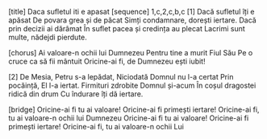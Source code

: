 [title] Daca sufletul iti e apasat
[sequence] 1,c,2,c,b,c
[1]
Dacă sufletul îți e apăsat
De povara grea și de păcat
Simți condamnare, dorești iertare.
Dacă prin decizii ai dărâmat
În suflet pacea și credința au plecat
Lacrimi sunt multe, nădejdi pierdute.

[chorus]
Ai valoare-n ochii lui Dumnezeu
Pentru tine a murit Fiul Său
Pe o cruce ca să fii mântuit
Oricine-ai fi, de Dumnezeu ești iubit!

[2]
De Mesia, Petru s-a lepădat,
Niciodată Domnul nu l-a certat
Prin pocăință, El l-a iertat.
Firmituri zdrobite Domnul și-acum
În coșul dragostei ridică din drum
Cu îndurare îți dă iertare.

[bridge]
Oricine-ai fi tu ai valoare!
Oricine-ai fi primești iertare!
Oricine-ai fi, tu ai valoare-n ochii lui Dumnezeu
Oricine-ai fi tu ai valoare!
Oricine-ai fi primești iertare!
Oricine-ai fi, tu ai valoare-n ochii Lui

